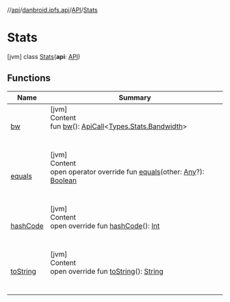//[api](../../../index.md)/[danbroid.ipfs.api](../../index.md)/[API](../index.md)/[Stats](index.md)



# Stats  
 [jvm] class [Stats](index.md)(**api**: [API](../index.md))   


## Functions  
  
|  Name|  Summary| 
|---|---|
| [bw](bw.md)| [jvm]  <br>Content  <br>fun [bw](bw.md)(): [ApiCall](../../-api-call/index.md)<[Types.Stats.Bandwidth](../../-types/-stats/-bandwidth/index.md)>  <br><br><br>
| [equals](../../-types/-name-value/index.md#kotlin/Any/equals/#kotlin.Any?/PointingToDeclaration/)| [jvm]  <br>Content  <br>open operator override fun [equals](../../-types/-name-value/index.md#kotlin/Any/equals/#kotlin.Any?/PointingToDeclaration/)(other: [Any](https://kotlinlang.org/api/latest/jvm/stdlib/kotlin/-any/index.html)?): [Boolean](https://kotlinlang.org/api/latest/jvm/stdlib/kotlin/-boolean/index.html)  <br><br><br>
| [hashCode](../../-types/-name-value/index.md#kotlin/Any/hashCode/#/PointingToDeclaration/)| [jvm]  <br>Content  <br>open override fun [hashCode](../../-types/-name-value/index.md#kotlin/Any/hashCode/#/PointingToDeclaration/)(): [Int](https://kotlinlang.org/api/latest/jvm/stdlib/kotlin/-int/index.html)  <br><br><br>
| [toString](../../-types/-name-value/index.md#kotlin/Any/toString/#/PointingToDeclaration/)| [jvm]  <br>Content  <br>open override fun [toString](../../-types/-name-value/index.md#kotlin/Any/toString/#/PointingToDeclaration/)(): [String](https://kotlinlang.org/api/latest/jvm/stdlib/kotlin/-string/index.html)  <br><br><br>

